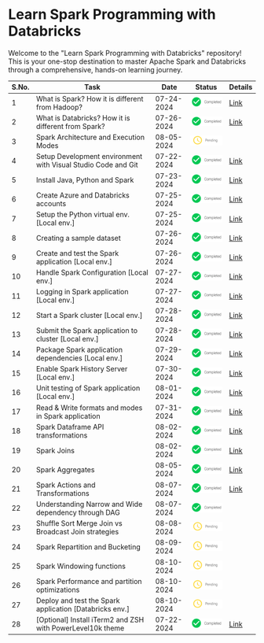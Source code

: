# Learn Spark Programming with Databricks

Welcome to the "Learn Spark Programming with Databricks" repository! This is your one-stop destination to master Apache Spark and Databricks through a comprehensive, hands-on learning journey.

| S.No. | Task                                                          | Date       | Status                                     | Details                                                                         |
|-------|---------------------------------------------------------------|------------|--------------------------------------------|---------------------------------------------------------------------------------|
| 1     | What is Spark? How it is different from Hadoop?               | 07-24-2024 | ![Completed](./images/icons/completed.png) | [Link](./docs/basics.md#what-is-spark)                                          |
| 2     | What is Databricks? How it is different from Spark?           | 07-26-2024 | ![Completed](./images/icons/completed.png) | [Link](./docs/basics.md#what-is-databricks)                                     |
| 3     | Spark Architecture and Execution Modes                        | 08-05-2024 | ![Pending](./images/icons/pending.png)     |                                                                                 |
| 4     | Setup Development environment with Visual Studio Code and Git | 07-22-2024 | ![Completed](./images/icons/completed.png) | [Link](./docs/setup_dev_machine.md#development-tools-setup)                     |
| 5     | Install Java, Python and Spark                                | 07-23-2024 | ![Completed](./images/icons/completed.png) | [Link](./docs/setup_dev_machine.md#spark-setup)                                 |
| 6     | Create Azure and Databricks accounts                          | 07-25-2024 | ![Completed](./images/icons/completed.png) | [Link](./docs/setup_dev_machine.md#azure-and-databricks-setup)                  |
| 7     | Setup the Python virtual env. [Local env.]                    | 07-25-2024 | ![Completed](./images/icons/completed.png) | [Link](./docs/setup_dev_machine.md#setup-python-virtual-env)                    |
| 8     | Creating a sample dataset                                     | 07-26-2024 | ![Completed](./images/icons/completed.png) | [Link](./docs/dataset.md#create-a-sample-dataset)                               |
| 9     | Create and test the Spark application [Local env.]            | 07-26-2024 | ![Completed](./images/icons/completed.png) | [Link](./docs/implementation.md#first-application)                              |
| 10    | Handle Spark Configuration [Local env.]                       | 07-27-2024 | ![Completed](./images/icons/completed.png) | [Link](./docs/implementation.md#handling-spark-configuration)                   |
| 11    | Logging in Spark application [Local env.]                     | 07-27-2024 | ![Completed](./images/icons/completed.png) | [Link](./docs/implementation.md#creating-a-custom-logger)                       |
| 12    | Start a Spark cluster [Local env.]                            | 07-28-2024 | ![Completed](./images/icons/completed.png) | [Link](./docs/setup_dev_machine.md#start-a-spark-cluster)                       |
| 13    | Submit the Spark application to cluster [Local env.]          | 07-28-2024 | ![Completed](./images/icons/completed.png) | [Link](./docs/implementation.md#deploy-the-spark-application)                   |
| 14    | Package Spark application dependencies [Local env.]           | 07-29-2024 | ![Completed](./images/icons/completed.png) | [Link](./docs/implementation.md#package-spark-application-dependencies)         |
| 15    | Enable Spark History Server [Local env.]                      | 07-30-2024 | ![Completed](./images/icons/completed.png) | [Link](./docs/setup_dev_machine.md#enable-spark-history-server)                 |
| 16    | Unit testing of Spark application [Local env.]                | 08-01-2024 | ![Completed](./images/icons/completed.png) | [Link](./docs/implementation.md#unit-testing-spark-application)                 |
| 17    | Read & Write formats and modes in Spark application           | 07-31-2024 | ![Completed](./images/icons/completed.png) | [Link](./docs/basics.md#read-and-write-formats-and-modes)                       |
| 18    | Spark Dataframe API transformations                           | 08-02-2024 | ![Completed](./images/icons/completed.png) | [Link](./docs/implementation.md#basic-spark-transformations)                    |
| 19    | Spark Joins                                                   | 08-02-2024 | ![Completed](./images/icons/completed.png) | [Link](./docs/implementation.md#joins-in-spark-application)                     |
| 20    | Spark Aggregates                                              | 08-05-2024 | ![Completed](./images/icons/completed.png) | [Link](./docs/implementation.md#aggregates-in-spark-application)                |
| 21    | Spark Actions and Transformations                             | 08-07-2024 | ![Completed](./images/icons/completed.png) | [Link](./docs/basics.md#spark-lazy-evaluation-with-transformations-and-actions) |
| 22    | Understanding Narrow and Wide dependency through DAG          | 08-07-2024 | ![Completed](./images/icons/completed.png) |                                                                                 |
| 23    | Shuffle Sort Merge Join vs Broadcast Join strategies          | 08-08-2024 | ![Pending](./images/icons/pending.png)     |                                                                                 |
| 24    | Spark Repartition and Bucketing                               | 08-09-2024 | ![Pending](./images/icons/pending.png)     |                                                                                 |
| 25    | Spark Windowing functions                                     | 08-10-2024 | ![Pending](./images/icons/pending.png)     |                                                                                 |
| 26    | Spark Performance and partition optimizations                 | 08-10-2024 | ![Pending](./images/icons/pending.png)     |                                                                                 |
| 27    | Deploy and test the Spark application [Databricks env.]       | 08-10-2024 | ![Pending](./images/icons/pending.png)     |                                                                                 |
| 28    | [Optional] Install iTerm2 and ZSH with PowerLevel10k theme    | 07-22-2024 | ![Completed](./images/icons/completed.png) | [Link](./docs/setup_dev_machine.md#terminal-setup)                              |
